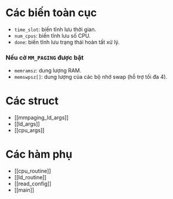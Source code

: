 # Các biến toàn cục
- `time_slot`: biến tĩnh lưu thời gian.
- `num_cpus`: biến tĩnh lưu số CPU.
- `done`: biến tĩnh lưu trạng thái hoàn tất xử lý.
### Nếu cờ `MM_PAGING` được bật
- `memramsz`: dung lượng RAM.
- `memswpsz[]`: dung lượng của các bộ nhớ swap (hỗ trợ tối đa 4).
# Các struct
- [[mmpaging_ld_args]]
- [[ld_args]]
- [[cpu_args]]
# Các hàm phụ
- [[cpu_routine]]
- [[ld_routine]]
- [[read_config]]
- [[main]]